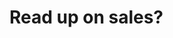# Read up on sales?
<!-- #life/project/1. rare#  #promoted -->

<!-- {BearID:7F168A35-1FF0-4101-B5DE-B6FCA66D0DC2-20835-000012D836FB72BD} -->
